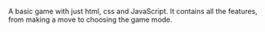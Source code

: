 A basic game with just html, css and JavaScript. It contains all the features, from making a move to choosing the game mode.
